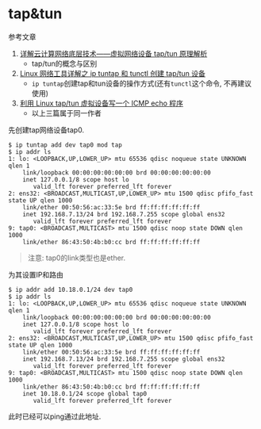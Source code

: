 # tap&tun

参考文章

1. [详解云计算网络底层技术——虚拟网络设备 tap/tun 原理解析](https://www.cnblogs.com/bakari/p/10450711.html)
    - tap/tun的概念与区别
2. [Linux 网络工具详解之 ip tuntap 和 tunctl 创建 tap/tun 设备](https://www.cnblogs.com/bakari/p/10449664.html)
    - `ip tuntap`创建tap和tun设备的操作方式(还有`tunctl`这个命令, 不再建议使用)
3. [利用 Linux tap/tun 虚拟设备写一个 ICMP echo 程序](https://www.cnblogs.com/bakari/p/10474600.html)
    - 以上三篇属于同一作者

先创建tap网络设备tap0.

```
$ ip tuntap add dev tap0 mod tap
$ ip addr ls
1: lo: <LOOPBACK,UP,LOWER_UP> mtu 65536 qdisc noqueue state UNKNOWN qlen 1
    link/loopback 00:00:00:00:00:00 brd 00:00:00:00:00:00
    inet 127.0.0.1/8 scope host lo
       valid_lft forever preferred_lft forever
2: ens32: <BROADCAST,MULTICAST,UP,LOWER_UP> mtu 1500 qdisc pfifo_fast state UP qlen 1000
    link/ether 00:50:56:ac:33:5e brd ff:ff:ff:ff:ff:ff
    inet 192.168.7.13/24 brd 192.168.7.255 scope global ens32
       valid_lft forever preferred_lft forever
9: tap0: <BROADCAST,MULTICAST> mtu 1500 qdisc noop state DOWN qlen 1000
    link/ether 86:43:50:4b:b0:cc brd ff:ff:ff:ff:ff:ff
```

> 注意: tap0的link类型也是ether.

为其设置IP和路由

```
$ ip addr add 10.18.0.1/24 dev tap0
$ ip addr ls
1: lo: <LOOPBACK,UP,LOWER_UP> mtu 65536 qdisc noqueue state UNKNOWN qlen 1
    link/loopback 00:00:00:00:00:00 brd 00:00:00:00:00:00
    inet 127.0.0.1/8 scope host lo
       valid_lft forever preferred_lft forever
2: ens32: <BROADCAST,MULTICAST,UP,LOWER_UP> mtu 1500 qdisc pfifo_fast state UP qlen 1000
    link/ether 00:50:56:ac:33:5e brd ff:ff:ff:ff:ff:ff
    inet 192.168.7.13/24 brd 192.168.7.255 scope global ens32
       valid_lft forever preferred_lft forever
9: tap0: <BROADCAST,MULTICAST> mtu 1500 qdisc noop state DOWN qlen 1000
    link/ether 86:43:50:4b:b0:cc brd ff:ff:ff:ff:ff:ff
    inet 10.18.0.1/24 scope global tap0
       valid_lft forever preferred_lft forever
```

此时已经可以ping通过此地址.

